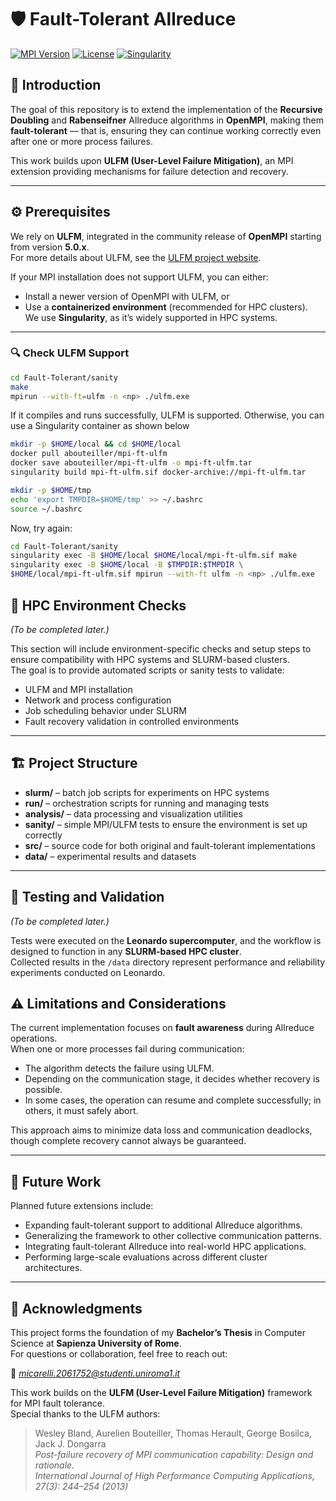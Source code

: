 # 🛡️ Fault-Tolerant Allreduce 

[![MPI Version](https://img.shields.io/badge/OpenMPI-5.0.x-blue)](https://www.open-mpi.org/)
[![License](https://img.shields.io/badge/License-MIT-green)](LICENSE)
[![Singularity](https://img.shields.io/badge/Singularity-3.0%2B-orange)](https://sylabs.io/docs/)

## 📘 Introduction
The goal of this repository is to extend the implementation of the **Recursive Doubling** and **Rabenseifner** Allreduce algorithms in **OpenMPI**, making them **fault-tolerant** — that is, ensuring they can continue working correctly even after one or more process failures.

This work builds upon **ULFM (User-Level Failure Mitigation)**, an MPI extension providing mechanisms for failure detection and recovery.

---

## ⚙️ Prerequisites

We rely on **ULFM**, integrated in the community release of **OpenMPI** starting from version **5.0.x**.  
For more details about ULFM, see the [ULFM project website](https://fault-tolerance.org/).

If your MPI installation does not support ULFM, you can either:
- Install a newer version of OpenMPI with ULFM, or  
- Use a **containerized environment** (recommended for HPC clusters).  
  We use **Singularity**, as it’s widely supported in HPC systems.

---

### 🔍 Check ULFM Support

```bash
cd Fault-Tolerant/sanity
make
mpirun --with-ft=ulfm -n <np> ./ulfm.exe
```

If it compiles and runs successfully, ULFM is supported.
Otherwise, you can use a Singularity container as shown below

```bash
mkdir -p $HOME/local && cd $HOME/local
docker pull abouteiller/mpi-ft-ulfm
docker save abouteiller/mpi-ft-ulfm -o mpi-ft-ulfm.tar
singularity build mpi-ft-ulfm.sif docker-archive://mpi-ft-ulfm.tar

mkdir -p $HOME/tmp
echo 'export TMPDIR=$HOME/tmp' >> ~/.bashrc
source ~/.bashrc
```

Now, try again:

```bash
cd Fault-Tolerant/sanity
singularity exec -B $HOME/local $HOME/local/mpi-ft-ulfm.sif make
singularity exec -B $HOME/local -B $TMPDIR:$TMPDIR \
$HOME/local/mpi-ft-ulfm.sif mpirun --with-ft ulfm -n <np> ./ulfm.exe
```

## 🧩 HPC Environment Checks

*(To be completed later.)*

This section will include environment-specific checks and setup steps to ensure compatibility with HPC systems and SLURM-based clusters.  
The goal is to provide automated scripts or sanity tests to validate:
- ULFM and MPI installation
- Network and process configuration
- Job scheduling behavior under SLURM
- Fault recovery validation in controlled environments

---

## 🏗️ Project Structure
- **slurm/** – batch job scripts for experiments on HPC systems  
- **run/** – orchestration scripts for running and managing tests  
- **analysis/** – data processing and visualization utilities  
- **sanity/** – simple MPI/ULFM tests to ensure the environment is set up correctly  
- **src/** – source code for both original and fault-tolerant implementations  
- **data/** – experimental results and datasets 

---

## 🧪 Testing and Validation

*(To be completed later.)*

Tests were executed on the **Leonardo supercomputer**, and the workflow is designed to function in any **SLURM-based HPC cluster**.  
Collected results in the `/data` directory represent performance and reliability experiments conducted on Leonardo.

## ⚠️ Limitations and Considerations

The current implementation focuses on **fault awareness** during Allreduce operations.  
When one or more processes fail during communication:
- The algorithm detects the failure using ULFM.
- Depending on the communication stage, it decides whether recovery is possible.
- In some cases, the operation can resume and complete successfully; in others, it must safely abort.

This approach aims to minimize data loss and communication deadlocks, though complete recovery cannot always be guaranteed.

---

## 🚀 Future Work

Planned future extensions include:
- Expanding fault-tolerant support to additional Allreduce algorithms.
- Generalizing the framework to other collective communication patterns.
- Integrating fault-tolerant Allreduce into real-world HPC applications.
- Performing large-scale evaluations across different cluster architectures.

---

## 🙏 Acknowledgments

This project forms the foundation of my **Bachelor’s Thesis** in Computer Science at **Sapienza University of Rome**.  
For questions or collaboration, feel free to reach out:

📧 *micarelli.2061752@studenti.uniroma1.it*

This work builds on the **ULFM (User-Level Failure Mitigation)** framework for MPI fault tolerance.  
Special thanks to the ULFM authors:

> Wesley Bland, Aurelien Bouteiller, Thomas Herault, George Bosilca, Jack J. Dongarra  
> *Post-failure recovery of MPI communication capability: Design and rationale.*  
> *International Journal of High Performance Computing Applications, 27(3): 244–254 (2013)*